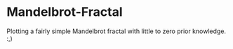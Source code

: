 # Mandelbrot-Fractal
Plotting a fairly simple Mandelbrot fractal with little to zero prior knowledge. :,)
